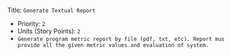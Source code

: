 Title: `Generate Textual Report`
  - Priority: `2`
  - Units (Story Points): `2`
  - `Generate program metric report by file (pdf, txt, etc). Report mus provide all the given metric values and evaluation of system.`